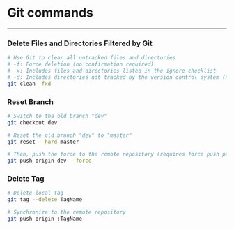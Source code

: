# Git commands

---

### Delete Files and Directories Filtered by Git

```bash
# Use Git to clear all untracked files and directories
# -f: Force deletion (no confirmation required)
# -x: Includes files and directories listed in the ignore checklist
# -d: Includes directories not tracked by the version control system (note: this option will delete even empty directories)
git clean -fxd
```

### Reset Branch

```bash
# Switch to the old branch "dev"
git checkout dev

# Reset the old branch "dev" to "master"
git reset --hard master

# Then, push the force to the remote repository (requires force push permission)
git push origin dev --force
```

### Delete Tag

```bash
# Delete local tag
git tag --delete TagName

# Synchronize to the remote repository
git push origin :TagName
```
